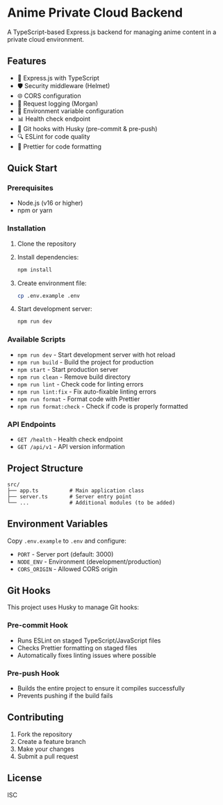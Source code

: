 # Anime Private Cloud Backend

A TypeScript-based Express.js backend for managing anime content in a private cloud environment.

## Features

- 🚀 Express.js with TypeScript
- 🛡️ Security middleware (Helmet)
- 🌐 CORS configuration
- 📝 Request logging (Morgan)
- 🔧 Environment variable configuration
- 📊 Health check endpoint
- 🎣 Git hooks with Husky (pre-commit & pre-push)
- 🔍 ESLint for code quality
- 💅 Prettier for code formatting

## Quick Start

### Prerequisites

- Node.js (v16 or higher)
- npm or yarn

### Installation

1. Clone the repository
2. Install dependencies:

    ```bash
    npm install
    ```

3. Create environment file:

    ```bash
    cp .env.example .env
    ```

4. Start development server:
    ```bash
    npm run dev
    ```

### Available Scripts

- `npm run dev` - Start development server with hot reload
- `npm run build` - Build the project for production
- `npm start` - Start production server
- `npm run clean` - Remove build directory
- `npm run lint` - Check code for linting errors
- `npm run lint:fix` - Fix auto-fixable linting errors
- `npm run format` - Format code with Prettier
- `npm run format:check` - Check if code is properly formatted

### API Endpoints

- `GET /health` - Health check endpoint
- `GET /api/v1` - API version information

## Project Structure

```
src/
├── app.ts          # Main application class
├── server.ts       # Server entry point
└── ...             # Additional modules (to be added)
```

## Environment Variables

Copy `.env.example` to `.env` and configure:

- `PORT` - Server port (default: 3000)
- `NODE_ENV` - Environment (development/production)
- `CORS_ORIGIN` - Allowed CORS origin

## Git Hooks

This project uses Husky to manage Git hooks:

### Pre-commit Hook
- Runs ESLint on staged TypeScript/JavaScript files
- Checks Prettier formatting on staged files
- Automatically fixes linting issues where possible

### Pre-push Hook
- Builds the entire project to ensure it compiles successfully
- Prevents pushing if the build fails

## Contributing

1. Fork the repository
2. Create a feature branch
3. Make your changes
4. Submit a pull request

## License

ISC

